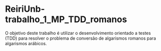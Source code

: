 # ReiriUnb-trabalho_1_MP_TDD_romanos
O objetivo deste trabalho é utilizar o desenvolvimento orientado a testes (TDD) para resolver o problema de conversão de algarismos romanos para algarismos arábicos.
